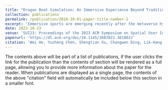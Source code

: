 ```yaml
---
title: "Dragon Boat Simulation: An Immersive Experience Beyond Traditional Gaming"
collection: publications
permalink: /publication/2010-10-01-paper-title-number-2
excerpt: 'Immersive sports are emerging recently after the metaverse hype. This paper investigates an immersive setup that leverages virtual reality to recreate the kinetic and sensory nuances of dragon boating. We employ a body-centric approach to enable users to engage with authentic paddling actions, e.g., mobilising iron sticks on the boat with reasonably emulated water resistance. The virtual environments mirror real-world scenes, e.g., Pearl River (Guangdong). We employed multi-modal experiences to replicate the visuals and tactile, kinesthetic, and environmental intricacies of dragon boating. Our Dragon Boat simulator serves as a groundwork for redefining the boundaries of immersive sports training that bridges the gap between virtuality and the real world.'
date: 2023-10-23
venue: 'SUI23: Proceedings of the 2023 ACM Symposium on Spatial User Interaction'
paperurl: 'https://dl.acm.org/doi/10.1145/3607822.3618022'
citation: 'Wei He, Yuzheng Chen, Shengtian Xu, Changwen Ding, Lik-Hang Lee, and Ge Lin Kan. 2023. Dragon Boat Simulation: An Immersive Experience Beyond Traditional Gaming. In Proceedings of the 2023 ACM Symposium on Spatial User Interaction (SUI 23). Association for Computing Machinery, New York, NY, USA, Article 49, 1–2. https://doi.org/10.1145/3607822.3618022'
---
```


The contents above will be part of a list of publications, if the user clicks the link for the publication than the contents of section will be rendered as a full page, allowing you to provide more information about the paper for the reader. When publications are displayed as a single page, the contents of the above "citation" field will automatically be included below this section in a smaller font.
